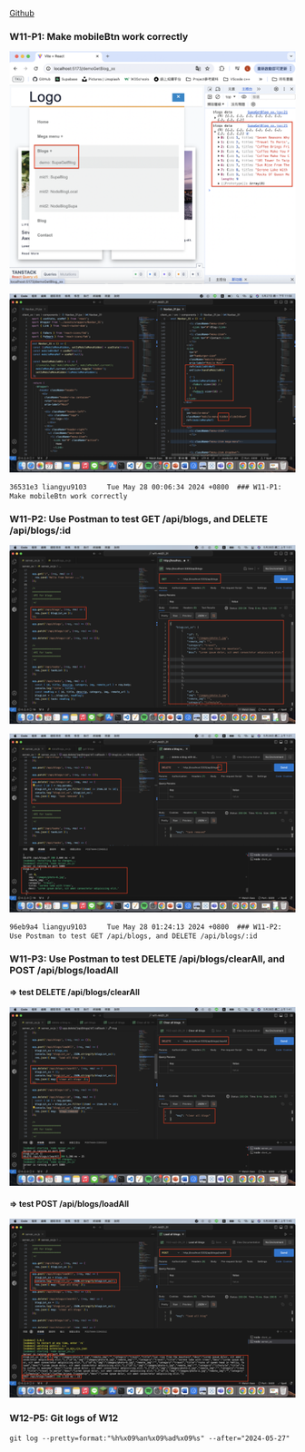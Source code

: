 [Github](https://github.com/liangyu9103/1122-wp2-2N_31.git)

### W11-P1: Make mobileBtn work correctly

![](w11-p1-1.png)

![](w11-p1-2.png)

```
36531e3 liangyu9103     Tue May 28 00:06:34 2024 +0800  ### W11-P1: Make mobileBtn work correctly
```

### W11-P2: Use Postman to test GET /api/blogs, and DELETE /api/blogs/:id

![](w11-p2-1.png)

![](w11-p2-2.png)

```
96eb9a4 liangyu9103     Tue May 28 01:24:13 2024 +0800  ### W11-P2: Use Postman to test GET /api/blogs, and DELETE /api/blogs/:id
```

### W11-P3: Use Postman to test DELETE /api/blogs/clearAll, and POST /api/blogs/loadAll

#### => test DELETE /api/blogs/clearAll

![](w11-p3-1.png)

#### => test POST /api/blogs/loadAll

![](w11-p3-2.png)

### W12-P5: Git logs of W12

```
git log --pretty=format:"%h%x09%an%x09%ad%x09%s" --after="2024-05-27"

```

